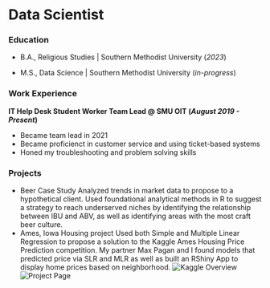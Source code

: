 # Data Scientist

### Education
- B.A., Religious Studies | Southern Methodist University (_2023_)

-    M.S., Data Science   | Southern Methodist University (_in-progress_)

### Work Experience
**IT Help Desk Student Worker Team Lead @ SMU OIT (_August 2019 - Present_)**
- Became team lead in 2021
- Became proficienct in customer service and using ticket-based systems
- Honed my troubleshooting and problem solving skills

### Projects
- Beer Case Study
Analyzed trends in market data to propose to a hypothetical client. Used foundational analytical methods in R to suggest a strategy to reach underserved niches by identifying the relationship between IBU and ABV, as well as identifying areas with the most craft beer culture. 
- Ames, Iowa Housing project
Used both Simple and Multiple Linear Regression to propose a solution to the Kaggle Ames Housing Price Prediction competition. My partner Max Pagan and I found models that predicted price via SLR and MLR as well as built an RShiny App to display home prices based on neighborhood. 
![Kaggle Overview](https://www.kaggle.com/c/house-prices-advanced-regression-techniques/data?select=train.csv)
![Project Page](https://cdcastr0.github.io/projects/Ames_Housing_Price_Prediction/)
